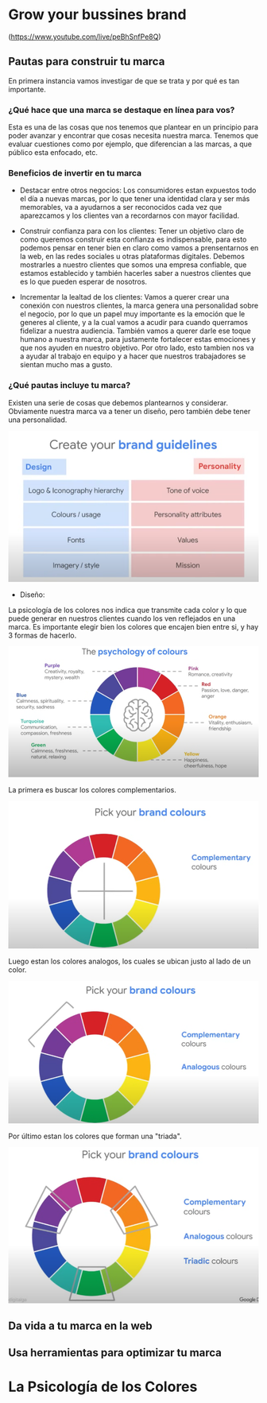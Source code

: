 # Grow your bussines brand

(https://www.youtube.com/live/peBhSnfPe8Q)

## Pautas para construir tu marca

En primera instancia vamos investigar de que se trata y por qué es tan importante. <br>

### ¿Qué hace que una marca se destaque en línea para vos?

Esta es una de las cosas que nos tenemos que plantear en un principio para poder avanzar y encontrar que cosas necesita nuestra marca. Tenemos que evaluar cuestiones como por ejemplo, que diferencian a las marcas, a que público esta enfocado, etc. <br>

### Beneficios de invertir en tu marca

* Destacar entre otros negocios: Los consumidores estan expuestos todo el día a nuevas marcas, por lo que tener una identidad clara y ser más memorables, va a ayudarnos a ser reconocidos cada vez que aparezcamos y los clientes van a recordarnos con mayor facilidad. <br>

* Construir confianza para con los clientes: Tener un objetivo claro de como queremos construir esta confianza es indispensable, para esto podemos pensar en tener bien en claro como vamos a prensentarnos en la web, en las redes sociales u otras plataformas digitales. Debemos mostrarles a nuestro clientes que somos una empresa confiable, que estamos establecido y también hacerles saber a nuestros clientes que es lo que pueden esperar de nosotros. <br>

* Incrementar la lealtad de los clientes: Vamos a querer crear una conexión con nuestros clientes, la marca genera una personalidad sobre el negocio, por lo que un papel muy importante es la emoción que le generes al cliente, y a la cual vamos a acudir para cuando querramos fidelizar a nuestra audiencia. También vamos a querer darle ese toque humano a nuestra marca, para justamente fortalecer estas emociones y que nos ayuden en nuestro objetivo. Por otro lado, esto tambien nos va a ayudar al trabajo en equipo y a hacer que nuestros trabajadores se sientan mucho mas a gusto. <br>

### ¿Qué pautas incluye tu marca?

Existen una serie de cosas que debemos plantearnos y considerar. Obviamente nuestra marca va a tener un diseño, pero también debe tener una personalidad. <br>

![Diseño y Personalidad](./desing_and_personality.png) <br>

* Diseño:

La psicología de los colores nos indica que transmite cada color y lo que puede generar en nuestros clientes cuando los ven reflejados en una marca. Es importante elegir bien los colores que encajen bien entre si, y hay 3 formas de hacerlo. <br>

![The Psychology of Colours](./psychology_of_colours.png) <br>

La primera es buscar los colores complementarios. <br>

![Colores complementarios](complementary_colours.png) <br>
 
Luego estan los colores analogos, los cuales se ubican justo al lado de un color. <br>

![Colores analogos](analogous_colours.png) <br>

Por último estan los colores que forman una "triada". <br>

![Colores triada](triadic_colours.png) <br>

## Da vida a tu marca en la web





## Usa herramientas para optimizar tu marca



# La Psicología de los Colores
